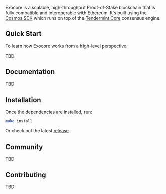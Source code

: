 <!--
parent:
  order: false
-->

Exocore is a scalable, high-throughput Proof-of-Stake blockchain
that is fully compatible and interoperable with Ethereum.
It's built using the [Cosmos SDK](https://github.com/cosmos/cosmos-sdk/)
which runs on top of the [Tendermint Core](https://github.com/tendermint/tendermint) consensus engine.

## Quick Start

To learn how Exocore works from a high-level perspective.

TBD

## Documentation
TBD

## Installation
Once the dependencies are installed, run:

```bash
make install
```

Or check out the latest [release](https://github.com/Exocore/Exocore/releases).

## Community
TBD

## Contributing
TBD